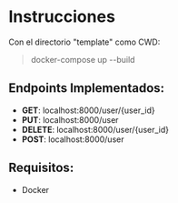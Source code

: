 # Instrucciones
Con el directorio "template" como CWD:
> docker-compose up --build

## Endpoints Implementados:
- **GET**: localhost:8000/user/{user_id}
- **PUT**: localhost:8000/user
- **DELETE**: localhost:8000/user/{user_id}
- **POST**: localhost:8000/user

## Requisitos:
- Docker